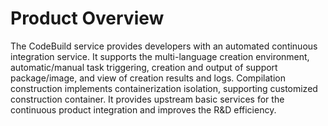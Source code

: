 # Product Overview


The CodeBuild service provides developers with an automated continuous integration service. It supports the multi-language creation environment, automatic/manual task triggering, creation and output of support package/image, and view of creation results and logs. Compilation construction implements containerization isolation, supporting customized construction container. It provides upstream basic services for the continuous product integration and improves the R&D efficiency.
